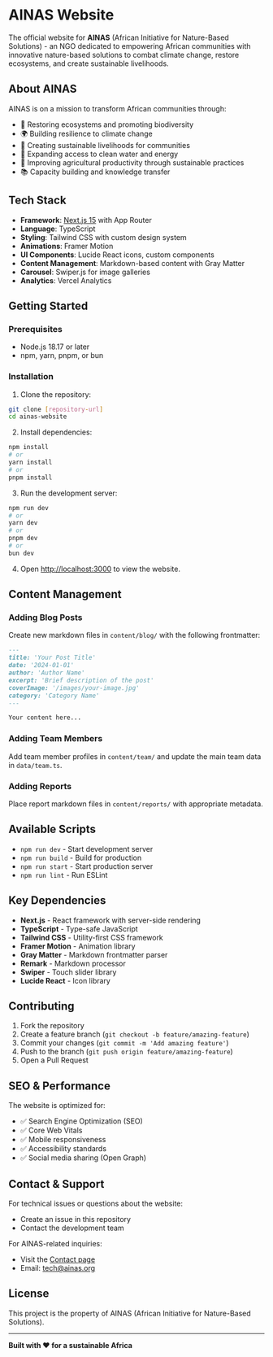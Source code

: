 # AINAS Website

The official website for **AINAS** (African Initiative for Nature-Based Solutions) - an NGO dedicated to empowering African communities with innovative nature-based solutions to combat climate change, restore ecosystems, and create sustainable livelihoods.

## About AINAS

AINAS is on a mission to transform African communities through:
- 🌱 Restoring ecosystems and promoting biodiversity
- 🌍 Building resilience to climate change
- 👥 Creating sustainable livelihoods for communities
- 🚰 Expanding access to clean water and energy
- 🌾 Improving agricultural productivity through sustainable practices
- 📚 Capacity building and knowledge transfer


## Tech Stack

- **Framework**: [Next.js 15](https://nextjs.org) with App Router
- **Language**: TypeScript
- **Styling**: Tailwind CSS with custom design system
- **Animations**: Framer Motion
- **UI Components**: Lucide React icons, custom components
- **Content Management**: Markdown-based content with Gray Matter
- **Carousel**: Swiper.js for image galleries
- **Analytics**: Vercel Analytics

## Getting Started

### Prerequisites

- Node.js 18.17 or later
- npm, yarn, pnpm, or bun

### Installation

1. Clone the repository:
```bash
git clone [repository-url]
cd ainas-website
```

2. Install dependencies:
```bash
npm install
# or
yarn install
# or
pnpm install
```

3. Run the development server:
```bash
npm run dev
# or
yarn dev
# or
pnpm dev
# or
bun dev
```

4. Open [http://localhost:3000](http://localhost:3000) to view the website.


## Content Management

### Adding Blog Posts

Create new markdown files in `content/blog/` with the following frontmatter:

```markdown
---
title: 'Your Post Title'
date: '2024-01-01'
author: 'Author Name'
excerpt: 'Brief description of the post'
coverImage: '/images/your-image.jpg'
category: 'Category Name'
---

Your content here...
```

### Adding Team Members

Add team member profiles in `content/team/` and update the main team data in `data/team.ts`.

### Adding Reports

Place report markdown files in `content/reports/` with appropriate metadata.

## Available Scripts

- `npm run dev` - Start development server
- `npm run build` - Build for production
- `npm run start` - Start production server
- `npm run lint` - Run ESLint

## Key Dependencies

- **Next.js** - React framework with server-side rendering
- **TypeScript** - Type-safe JavaScript
- **Tailwind CSS** - Utility-first CSS framework
- **Framer Motion** - Animation library
- **Gray Matter** - Markdown frontmatter parser
- **Remark** - Markdown processor
- **Swiper** - Touch slider library
- **Lucide React** - Icon library

## Contributing

1. Fork the repository
2. Create a feature branch (`git checkout -b feature/amazing-feature`)
3. Commit your changes (`git commit -m 'Add amazing feature'`)
4. Push to the branch (`git push origin feature/amazing-feature`)
5. Open a Pull Request

## SEO & Performance

The website is optimized for:
- ✅ Search Engine Optimization (SEO)
- ✅ Core Web Vitals
- ✅ Mobile responsiveness
- ✅ Accessibility standards
- ✅ Social media sharing (Open Graph)

## Contact & Support

For technical issues or questions about the website:
- Create an issue in this repository
- Contact the development team

For AINAS-related inquiries:
- Visit the [Contact page](https://www.ainas.org/contact)
- Email: tech@ainas.org

## License

This project is the property of AINAS (African Initiative for Nature-Based Solutions).

---

**Built with ❤️ for a sustainable Africa**
